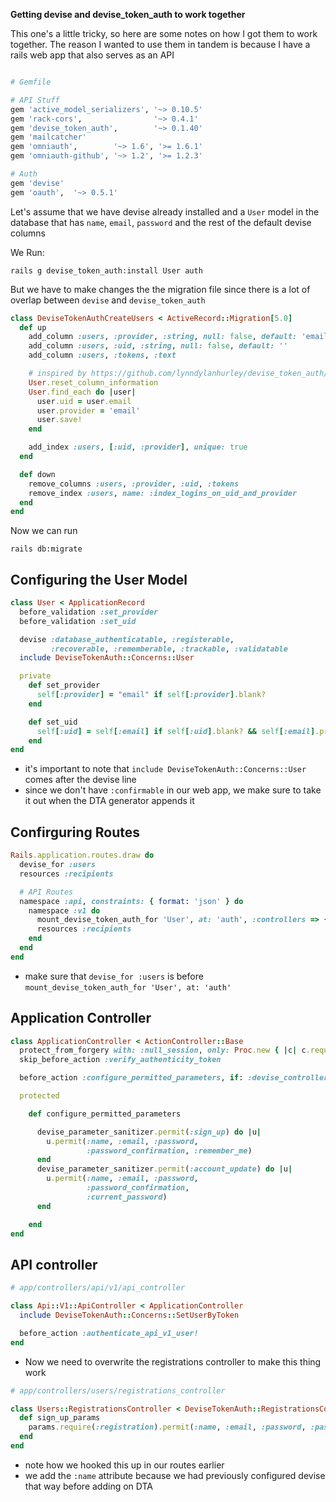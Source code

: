 **Getting devise and devise_token_auth to work together**

This one's a little tricky, so here are some notes on how I got them to work together. The reason I wanted to use them in tandem is because I have a rails web app that also serves as an API

```ruby

# Gemfile

# API Stuff
gem 'active_model_serializers', '~> 0.10.5'
gem 'rack-cors',                '~> 0.4.1'
gem 'devise_token_auth',        '~> 0.1.40'
gem 'mailcatcher'
gem 'omniauth',        '~> 1.6', '>= 1.6.1'
gem 'omniauth-github', '~> 1.2', '>= 1.2.3'

# Auth
gem 'devise'
gem 'oauth',  '~> 0.5.1'

```

Let's assume that we have devise already installed and a `User` model in the database that has `name`, `email`, `password` and the rest of the default devise columns

We Run:

```
rails g devise_token_auth:install User auth
```

But we have to make changes the the migration file since there is a lot of overlap between `devise` and `devise_token_auth`

```ruby
class DeviseTokenAuthCreateUsers < ActiveRecord::Migration[5.0]
  def up
    add_column :users, :provider, :string, null: false, default: 'email'
    add_column :users, :uid, :string, null: false, default: ''
    add_column :users, :tokens, :text

    # inspired by https://github.com/lynndylanhurley/devise_token_auth/issues/181
    User.reset_column_information
    User.find_each do |user|
      user.uid = user.email
      user.provider = 'email'
      user.save!
    end

    add_index :users, [:uid, :provider], unique: true
  end

  def down
    remove_columns :users, :provider, :uid, :tokens
    remove_index :users, name: :index_logins_on_uid_and_provider
  end
end
```

Now we can run

```
rails db:migrate
```


## Configuring the User Model

```ruby
class User < ApplicationRecord
  before_validation :set_provider
  before_validation :set_uid

  devise :database_authenticatable, :registerable,
         :recoverable, :rememberable, :trackable, :validatable
  include DeviseTokenAuth::Concerns::User

  private
    def set_provider
      self[:provider] = "email" if self[:provider].blank?
    end

    def set_uid
      self[:uid] = self[:email] if self[:uid].blank? && self[:email].present?
    end
end
```

* it's important to note that `include DeviseTokenAuth::Concerns::User` comes after the devise line
* since we don't have `:confirmable` in our web app, we make sure to take it out when the DTA generator appends it

## Confirguring Routes

```ruby
Rails.application.routes.draw do
  devise_for :users
  resources :recipients

  # API Routes
  namespace :api, constraints: { format: 'json' } do
    namespace :v1 do
      mount_devise_token_auth_for 'User', at: 'auth', :controllers => { registrations: 'users/registrations' }
      resources :recipients
    end
  end
end
```

* make sure that `devise_for :users` is before `mount_devise_token_auth_for 'User', at: 'auth'`

## Application Controller

```ruby
class ApplicationController < ActionController::Base
  protect_from_forgery with: :null_session, only: Proc.new { |c| c.request.format.json? }
  skip_before_action :verify_authenticity_token

  before_action :configure_permitted_parameters, if: :devise_controller?

  protected

    def configure_permitted_parameters

      devise_parameter_sanitizer.permit(:sign_up) do |u|
        u.permit(:name, :email, :password,
                 :password_confirmation, :remember_me)
      end
      devise_parameter_sanitizer.permit(:account_update) do |u|
        u.permit(:name, :email, :password,
                 :password_confirmation,
                 :current_password)
      end

    end
end
```

## API controller

```ruby
# app/controllers/api/v1/api_controller

class Api::V1::ApiController < ApplicationController
  include DeviseTokenAuth::Concerns::SetUserByToken

  before_action :authenticate_api_v1_user!
end
```

* Now we need to overwrite the registrations controller to make this thing work

```ruby
# app/controllers/users/registrations_controller

class Users::RegistrationsController < DeviseTokenAuth::RegistrationsController
  def sign_up_params
    params.require(:registration).permit(:name, :email, :password, :password_confirmation)
  end
end
```

* note how we hooked this up in our routes earlier
* we add the `:name` attribute because we had previously configured devise that way before adding on DTA
